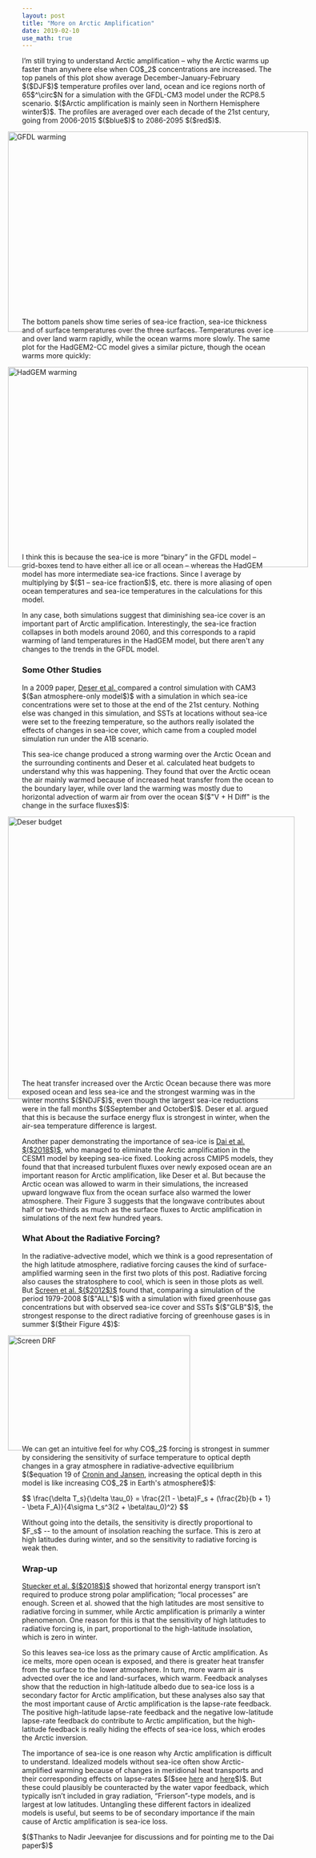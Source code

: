 ```yaml
---
layout: post
title: "More on Arctic Amplification"
date: 2019-02-10
use_math: true
---
```


<p>I’m still trying to understand Arctic amplification – why the Arctic warms up faster than anywhere else when CO$_2$ concentrations are increased. The top panels of this plot show average December-January-February $($DJF$)$ temperature profiles over land, ocean and ice regions north of 65$^\circ$N for a simulation with the GFDL-CM3 model under the RCP8.5 scenario.  $($Arctic amplification is mainly seen in Northern Hemisphere winter$)$. The profiles are averaged over each decade of the 21st century, going from 2006-2015 $($blue$)$ to 2086-2095 $($red$)$.</p>

<img src="http://nicklutsko.github.io/notes/images/GFDL-CM3_polar_warming_breakdown.png" alt="GFDL warming" style="position:absolute; left:200px; width:600px;height:400px;" class="center">
<br /><br /><br /><br /><br /><br /><br /><br /><br /><br /><br /><br /><br /><br /><br /><br /><br /><br /><br /><br /><br />

<p>The bottom panels show time series of sea-ice fraction, sea-ice thickness and of surface temperatures over the three surfaces. Temperatures over ice and over land warm rapidly, while the ocean warms more slowly. The same plot for the HadGEM2-CC model gives a similar picture, though the ocean warms more quickly:</p> 

<img src="http://nicklutsko.github.io/notes/images/HadGEM2-CC_polar_warming_breakdown.png" alt="HadGEM warming" style="position:absolute; left:200px; width:600px;height:400px;" class="center">
<br /><br /><br /><br /><br /><br /><br /><br /><br /><br /><br /><br /><br /><br /><br /><br /><br /><br /><br /><br /><br />

<p>I think this is because the sea-ice is more “binary” in the GFDL model – grid-boxes tend to have either all ice or all ocean – whereas the HadGEM model has more intermediate sea-ice fractions. Since I average by multiplying by $($1 – sea-ice fraction$)$, etc. there is more aliasing of open ocean temperatures and sea-ice temperatures in the calculations for this model.</p> 

<p>In any case, both simulations suggest that diminishing sea-ice cover is an important part of Arctic amplification. Interestingly, the sea-ice fraction collapses in both models around 2060, and this corresponds to a rapid warming of land temperatures in the HadGEM model, but there aren't any changes to the trends in the GFDL model.</p>

<h3>Some Other Studies</h3>

<p>In a 2009 paper, <a href="https://journals.ametsoc.org/doi/pdf/10.1175/2009JCLI3053.1">Deser et al. </a> compared a control simulation with CAM3 $($an atmosphere-only model$)$ with a simulation in which sea-ice concentrations were set to those at the end of the 21st century. Nothing else was changed in this simulation, and SSTs at locations without sea-ice were set to the freezing temperature, so the authors really isolated the effects of changes in sea-ice cover, which came from a coupled model simulation run under the A1B scenario.</p>

<p>This sea-ice change produced a strong warming over the Arctic Ocean and the surrounding continents and Deser et al. calculated heat budgets to understand why this was happening. They found that over the Arctic ocean the air mainly warmed because of increased heat transfer from the ocean to the boundary layer, while over land the warming was mostly due to horizontal advection of warm air from over the ocean $($"V + H Diff" is the change in the surface fluxes$)$:</p>

<img src="http://nicklutsko.github.io/notes/images/Deser_budget.png" alt="Deser budget" style="position:absolute; left:200px; width:573px;height:564px;" class="center">
<br /><br /><br /><br /><br /><br /><br /><br /><br /><br /><br /><br /><br /><br /><br /><br /><br /><br /><br /><br /><br /><br /><br /><br /><br /><br /><br /><br /><br /><br />

<p>The heat transfer increased over the Arctic Ocean because there was more exposed ocean and less sea-ice and the strongest warming was in the winter months $($NDJF$)$, even though the largest sea-ice reductions were in the fall months $($September and October$)$. Deser et al. argued that this is because the surface energy flux is strongest in winter, when the air-sea temperature difference is largest.</p> 

<p>Another paper demonstrating the importance of sea-ice is <a href="https://www.nature.com/articles/s41467-018-07954-9">Dai et al. $($2018$)$</a>, who managed to eliminate the Arctic amplification in the CESM1 model by keeping sea-ice fixed. Looking across CMIP5 models, they found that that increased turbulent fluxes over newly exposed ocean are an important reason for Arctic amplification, like Deser et al. But because the Arctic ocean was allowed to warm in their simulations, the increased upward longwave flux from the ocean surface also warmed the lower atmosphere. Their Figure 3 suggests that the longwave contributes about half or two-thirds as much as the surface fluxes to Arctic amplification in simulations of the next few hundred years.</p> 

<h3>What About the Radiative Forcing?</h3>

<p>In the radiative-advective model, which we think is a good representation of the high latitude atmosphere, radiative forcing causes the kind of surface-amplified warming seen in the first two plots of this post. Radiative forcing also causes the stratosphere to cool, which is seen in those plots as well. But <a href="https://agupubs.onlinelibrary.wiley.com/doi/epdf/10.1029/2012GL051598">Screen et al. $($2012$)$</a> found that, comparing a simulation of the period 1979-2008 $($"ALL"$)$ with a simulation with fixed greenhouse gas concentrations but with observed sea-ice cover and SSTs $($"GLB"$)$, the strongest response to the direct radiative forcing of greenhouse gases is in summer $($their Figure 4$)$:</p> 

<img src="http://nicklutsko.github.io/notes/images/Screen_DRF.png" alt="Screen DRF" style="position:absolute; left:200px; width:364px;height:230px;" class="center">
<br /><br /><br /><br /><br /><br /><br /><br /><br /><br /><br /><br />


<p>We can get an intuitive feel for why CO$_2$ forcing is strongest in summer by considering the sensitivity of surface temperature to optical depth changes in a gray atmosphere in radiative-advective equilibrium $($equation 19 of <a href="http://web.mit.edu/~twcronin/www/document/CroninJansen2015.pdf">Cronin and Jansen</a>, increasing the optical depth in this model is like increasing CO$_2$ in Earth's atmosphere$)$:</p>
$$
\frac{\delta T_s}{\delta \tau_0} = \frac{2(1 - \beta)F_s + (\frac{2b}{b + 1} - \beta F_A)}{4\sigma t_s^3(2 + \beta\tau_0)^2}
$$
<p>Without going into the details, the sensitivity is directly proportional to $F_s$ -- to the amount of insolation reaching the surface. This is zero at high latitudes during winter, and so the sensitivity to radiative forcing is weak then.</p>

<h3>Wrap-up</h3>

<p><a href="https://www.nature.com/articles/s41558-018-0339-y.pdf">Stuecker et al. $($2018$)$</a> showed that horizontal energy transport isn’t required to produce strong polar amplification; “local processes” are enough. Screen et al. showed that the high latitudes are most sensitive to radiative forcing in summer, while Arctic amplification is primarily a winter phenomenon. One reason for this is that the sensitivity of high latitudes to radiative forcing is, in part, proportional to the high-latitude insolation, which is zero in winter.</p>

<p>So this leaves sea-ice loss as the primary cause of Arctic amplification. As ice melts, more open ocean is exposed, and there is greater heat transfer from the surface to the lower atmosphere. In turn, more warm air is advected over the ice and land-surfaces, which warm. Feedback analyses show that the reduction in high-latitude albedo due to sea-ice loss is a secondary factor for Arctic amplification, but these analyses also say that the most important cause of Arctic amplification is the lapse-rate feedback. The positive high-latitude lapse-rate feedback and the negative low-latitude lapse-rate feedback do contribute to Arctic amplification, but the high-latitude feedback is really hiding the effects of sea-ice loss, which erodes the Arctic inversion.</p>

<p>The importance of sea-ice is one reason why Arctic amplification is difficult to understand. Idealized models without sea-ice often show Arctic-amplified warming because of changes in meridional heat transports and their corresponding effects on lapse-rates $($see <a href="http://www.meteo.mcgill.ca/~tmerlis/publications/henry_linear_rad.pdf">here</a> and <a href="https://journals.ametsoc.org/doi/abs/10.1175/JCLI-D-18-0103.1">here</a>$)$. But these could plausibly be counteracted by the water vapor feedback, which typically isn’t included in gray radiation, “Frierson”-type models, and is largest at low latitudes. Untangling these different factors in idealized models is useful, but seems to be of secondary importance if the main cause of Arctic amplification is sea-ice loss.</p>

<p>$($Thanks to Nadir Jeevanjee for discussions and for pointing me to the Dai paper$)$</p>








